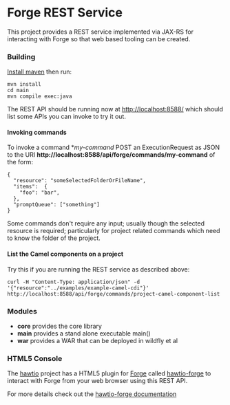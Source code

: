 # Forge REST Service

This project provides a REST service implemented via JAX-RS for interacting with Forge so that web based tooling can be created.

### Building

[Install maven](http://maven.apache.org/download.cgi) then run:

    mvn install
    cd main
    mvn compile exec:java

The REST API should be running now at [http://localhost:8588/](http://localhost:8588/) which should list some APIs you can invoke to try it out.

#### Invoking commands

To invoke a command **my-command* POST an ExecutionRequest as JSON to the URI **http://localhost:8588/api/forge/commands/my-command** of the form:

```
{
  "resource": "someSelectedFolderOrFileName",
  "items":  {
    "foo": "bar",
  },
  "promptQueue": ["something"]
}
```

Some commands don't require any input; usually though the selected resource is required; particularly for project related commands which need to know the folder of the project.

#### List the Camel components on a project

Try this if you are running the REST service as described above:

    curl -H "Content-Type: application/json" -d '{"resource":"../examples/example-camel-cdi"}' http://localhost:8588/api/forge/commands/project-camel-component-list

### Modules

* **core** provides the core library
* **main** provides a stand alone executable main()
* **war** provides a WAR that can be deployed in wildfly et al


### HTML5 Console

The [hawtio](http://hawt.io) project has a HTML5 plugin for [Forge](http://forge.jboss.org/) called [hawtio-forge](https://github.com/hawtio/hawtio-forge) to interact with Forge from your web browser using this REST API.

For more details check out the [hawtio-forge documentation](https://github.com/hawtio/hawtio-forge/blob/master/ReadMe.md)